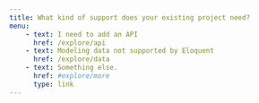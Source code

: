 ```yaml
---
title: What kind of support does your existing project need?
menu:
    - text: I need to add an API
      href: /explore/api
    - text: Modeling data not supported by Eloquent
      href: /explore/data
    - text: Something else.
      href: #explore/more
      type: link
---
```

